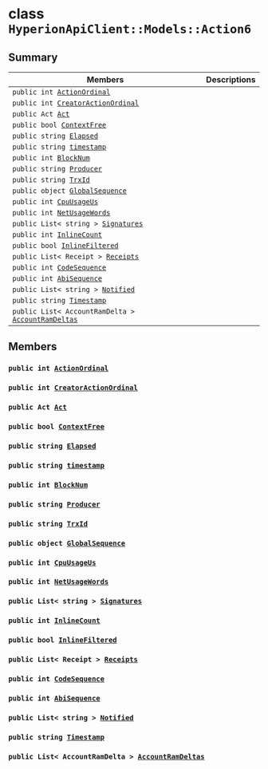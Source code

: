 # class `HyperionApiClient::Models::Action6` 

## Summary

 Members                        | Descriptions                                
--------------------------------|---------------------------------------------
`public int `[`ActionOrdinal`](#class_hyperion_api_client_1_1_models_1_1_action6_1a5c4b762537f3032286b5782b2b8b9bb7) | 
`public int `[`CreatorActionOrdinal`](#class_hyperion_api_client_1_1_models_1_1_action6_1af82e692b6cd53b20243afdee048ac9e4) | 
`public Act `[`Act`](#class_hyperion_api_client_1_1_models_1_1_action6_1af9f6b5e8d27976d8e2b8de790fed57e9) | 
`public bool `[`ContextFree`](#class_hyperion_api_client_1_1_models_1_1_action6_1a574a881fd51d660fae2f59be010f8877) | 
`public string `[`Elapsed`](#class_hyperion_api_client_1_1_models_1_1_action6_1a894c7296f81cf2e06e260a9acee61f72) | 
`public string `[`timestamp`](#class_hyperion_api_client_1_1_models_1_1_action6_1a6e2cc932e5c87fcc3ce2c46cc4a74081) | 
`public int `[`BlockNum`](#class_hyperion_api_client_1_1_models_1_1_action6_1a5c75360929c5cb4353443f5c28de94dd) | 
`public string `[`Producer`](#class_hyperion_api_client_1_1_models_1_1_action6_1abca91eafeeda7c056f4c0530096eed4a) | 
`public string `[`TrxId`](#class_hyperion_api_client_1_1_models_1_1_action6_1a7c78eedbaccb6d52a437e5c706dabab1) | 
`public object `[`GlobalSequence`](#class_hyperion_api_client_1_1_models_1_1_action6_1a3b631578e044eea068ce3e054822c663) | 
`public int `[`CpuUsageUs`](#class_hyperion_api_client_1_1_models_1_1_action6_1ad9c2e374c5e1d18533cb2aec2e7ec2e1) | 
`public int `[`NetUsageWords`](#class_hyperion_api_client_1_1_models_1_1_action6_1a32f0846adc48f4bf6f2fce630cec7d87) | 
`public List< string > `[`Signatures`](#class_hyperion_api_client_1_1_models_1_1_action6_1a8439e6f7a574608060d5102ba2165f58) | 
`public int `[`InlineCount`](#class_hyperion_api_client_1_1_models_1_1_action6_1a0fa95bfd9236841b48fb960198378427) | 
`public bool `[`InlineFiltered`](#class_hyperion_api_client_1_1_models_1_1_action6_1ae18284af05e990e0229d0df9a24eaece) | 
`public List< Receipt > `[`Receipts`](#class_hyperion_api_client_1_1_models_1_1_action6_1a67335a8723ce17f55e21f8721f082fbe) | 
`public int `[`CodeSequence`](#class_hyperion_api_client_1_1_models_1_1_action6_1a1ca4bb0e360419d5fb78493a4e9b9d32) | 
`public int `[`AbiSequence`](#class_hyperion_api_client_1_1_models_1_1_action6_1a1b2bfea73fccbdd7511bf958ec00ea4c) | 
`public List< string > `[`Notified`](#class_hyperion_api_client_1_1_models_1_1_action6_1aa1a403a01bb349a3ccf59e686ccdf9c5) | 
`public string `[`Timestamp`](#class_hyperion_api_client_1_1_models_1_1_action6_1a2f6cff44f7d31294dab060179c01445d) | 
`public List< AccountRamDelta > `[`AccountRamDeltas`](#class_hyperion_api_client_1_1_models_1_1_action6_1adffb8ac6e19c15db28621973b56755e4) | 

## Members

### `public int `[`ActionOrdinal`](#class_hyperion_api_client_1_1_models_1_1_action6_1a5c4b762537f3032286b5782b2b8b9bb7) 

### `public int `[`CreatorActionOrdinal`](#class_hyperion_api_client_1_1_models_1_1_action6_1af82e692b6cd53b20243afdee048ac9e4) 

### `public Act `[`Act`](#class_hyperion_api_client_1_1_models_1_1_action6_1af9f6b5e8d27976d8e2b8de790fed57e9) 

### `public bool `[`ContextFree`](#class_hyperion_api_client_1_1_models_1_1_action6_1a574a881fd51d660fae2f59be010f8877) 

### `public string `[`Elapsed`](#class_hyperion_api_client_1_1_models_1_1_action6_1a894c7296f81cf2e06e260a9acee61f72) 

### `public string `[`timestamp`](#class_hyperion_api_client_1_1_models_1_1_action6_1a6e2cc932e5c87fcc3ce2c46cc4a74081) 

### `public int `[`BlockNum`](#class_hyperion_api_client_1_1_models_1_1_action6_1a5c75360929c5cb4353443f5c28de94dd) 

### `public string `[`Producer`](#class_hyperion_api_client_1_1_models_1_1_action6_1abca91eafeeda7c056f4c0530096eed4a) 

### `public string `[`TrxId`](#class_hyperion_api_client_1_1_models_1_1_action6_1a7c78eedbaccb6d52a437e5c706dabab1) 

### `public object `[`GlobalSequence`](#class_hyperion_api_client_1_1_models_1_1_action6_1a3b631578e044eea068ce3e054822c663) 

### `public int `[`CpuUsageUs`](#class_hyperion_api_client_1_1_models_1_1_action6_1ad9c2e374c5e1d18533cb2aec2e7ec2e1) 

### `public int `[`NetUsageWords`](#class_hyperion_api_client_1_1_models_1_1_action6_1a32f0846adc48f4bf6f2fce630cec7d87) 

### `public List< string > `[`Signatures`](#class_hyperion_api_client_1_1_models_1_1_action6_1a8439e6f7a574608060d5102ba2165f58) 

### `public int `[`InlineCount`](#class_hyperion_api_client_1_1_models_1_1_action6_1a0fa95bfd9236841b48fb960198378427) 

### `public bool `[`InlineFiltered`](#class_hyperion_api_client_1_1_models_1_1_action6_1ae18284af05e990e0229d0df9a24eaece) 

### `public List< Receipt > `[`Receipts`](#class_hyperion_api_client_1_1_models_1_1_action6_1a67335a8723ce17f55e21f8721f082fbe) 

### `public int `[`CodeSequence`](#class_hyperion_api_client_1_1_models_1_1_action6_1a1ca4bb0e360419d5fb78493a4e9b9d32) 

### `public int `[`AbiSequence`](#class_hyperion_api_client_1_1_models_1_1_action6_1a1b2bfea73fccbdd7511bf958ec00ea4c) 

### `public List< string > `[`Notified`](#class_hyperion_api_client_1_1_models_1_1_action6_1aa1a403a01bb349a3ccf59e686ccdf9c5) 

### `public string `[`Timestamp`](#class_hyperion_api_client_1_1_models_1_1_action6_1a2f6cff44f7d31294dab060179c01445d) 

### `public List< AccountRamDelta > `[`AccountRamDeltas`](#class_hyperion_api_client_1_1_models_1_1_action6_1adffb8ac6e19c15db28621973b56755e4) 

